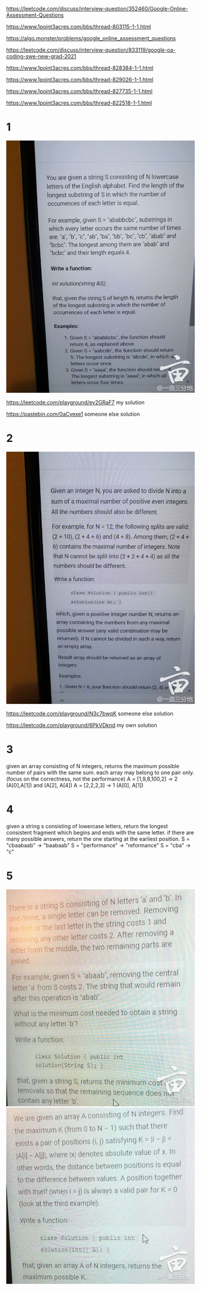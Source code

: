 https://leetcode.com/discuss/interview-question/352460/Google-Online-Assessment-Questions

https://www.1point3acres.com/bbs/thread-803115-1-1.html

https://algo.monster/problems/google_online_assessment_questions


https://leetcode.com/discuss/interview-question/833119/google-oa-coding-swe-new-grad-2021


https://www.1point3acres.com/bbs/thread-828384-1-1.html

https://www.1point3acres.com/bbs/thread-829026-1-1.html

https://www.1point3acres.com/bbs/thread-827735-1-1.html

https://www.1point3acres.com/bbs/thread-822518-1-1.html


# 1 
![oa1](https://github.com/HuanWangGATECH/leetcode/blob/main/google_oa/google_oa1.jpg)

https://leetcode.com/playground/ey2GRaF7 my solution 

https://pastebin.com/0aCyexe1 someone else solution 


# 2 
![oa2](https://github.com/HuanWangGATECH/leetcode/blob/main/google_oa/google_oa2.jpg)

https://leetcode.com/playground/N3c7bwqK someone else solution 


https://leetcode.com/playground/6PkVDknd my own solution 

# 3 
given an array consisting of N integers, returns the maximum possible number of pairs with the same sum. each array may belong to one pair only. (focus on the correctness, not the performance)
A = [1,9,8,100,2] -> 2 (A[0],A[1]) and (A[2], A[4])
A = [2,2,2,3] -> 1 (A[0], A[1])

# 4 

given a string s consisting of lowercase letters, return the longest consistent fragment which begins and ends with the same letter. if there are many possible answers, return the one starting‍‌‍‌‍‌‌‍‌‍‍‌‍‍‍‍‌‌ at the earliest position.
S = "cbaabaab" -> "baabaab"
S = "performance" -> "reformance"
S = "cba" -> "c"

# 5 
![google_oa3](https://github.com/HuanWangGATECH/leetcode/blob/main/google_oa/google_oa3.jpg)
![google_oa3_2](https://github.com/HuanWangGATECH/leetcode/blob/main/google_oa/google_oa3_2.jpg)
